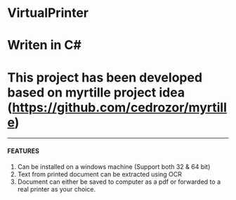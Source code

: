 # VirtualPrinter
# Writen in C#
# This project has been developed based on myrtille project idea (https://github.com/cedrozor/myrtille)
------------------------------------------------
#### FEATURES ####
1. Can be installed on a windows machine (Support both 32 & 64 bit)
2. Text from printed document can be extracted using OCR
3. Document can either be saved to computer as a pdf or forwarded to a real printer as your choice.
